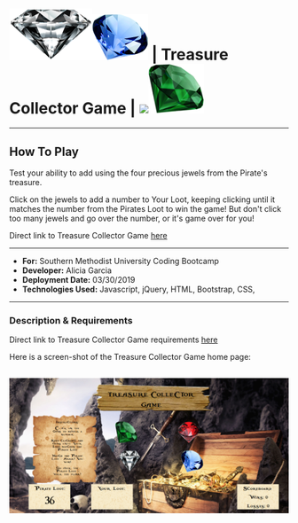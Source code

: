 # <img src="./assests/images/diamond-png-22521.png" width="150"><img src="./assests/images/sapphire-stone-2743.png" width="100"> | Treasure Collector Game | <img src="./assests/images/ruby-stone-2743.png" width="100"><img src="./assests/images/emerald-stone-2803.png" width="100">

---

## How To Play

Test your ability to add using the four precious jewels from the Pirate's treasure.

Click on the jewels to add a number to Your Loot, keeping clicking until it matches the number from the Pirates Loot to win the game! But don't click too many jewels and go over the number, or it's game over for you!

Direct link to Treasure Collector Game [here](https://am-gforcehub.github.io/unit-4-game/)

---

- **For:** Southern Methodist University Coding Bootcamp
- **Developer:** Alicia Garcia
- **Deployment Date:** 03/30/2019
- **Technologies Used:** Javascript, jQuery, HTML, Bootstrap, CSS,

---

### Description & Requirements

Direct link to Treasure Collector Game requirements [here](https://docs.google.com/document/d/1cCXp8RJ5B4GGJDP-92wiVpfTGtl-wQ5cw-49m7Wxe-s/edit?usp=sharing)

Here is a screen-shot of the Treasure Collector Game home page:

## ![View of Home Page](./assests/images/crystalcollectorgame.png)

<!-- - **Demo**
  See a full demo on the functionality of the app [here!]() -->
